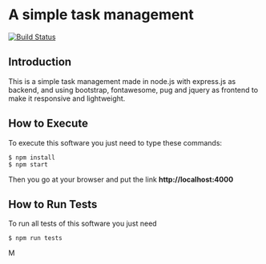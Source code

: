 # A simple task management

[![Build Status](https://travis-ci.org/mulatinho/todo-app.svg?branch=master)](http://travis-ci.org/mulatinho/todo-app)

## Introduction

This is a simple task management made in node.js with express.js as backend, and using bootstrap, fontawesome, pug and jquery as frontend to make it responsive and lightweight.

## How to Execute

To execute this software you just need to type these commands:

    $ npm install
    $ npm start

Then you go at your browser and put the link **http://localhost:4000**

## How to Run Tests

To run all tests of this software you just need

    $ npm run tests
M
